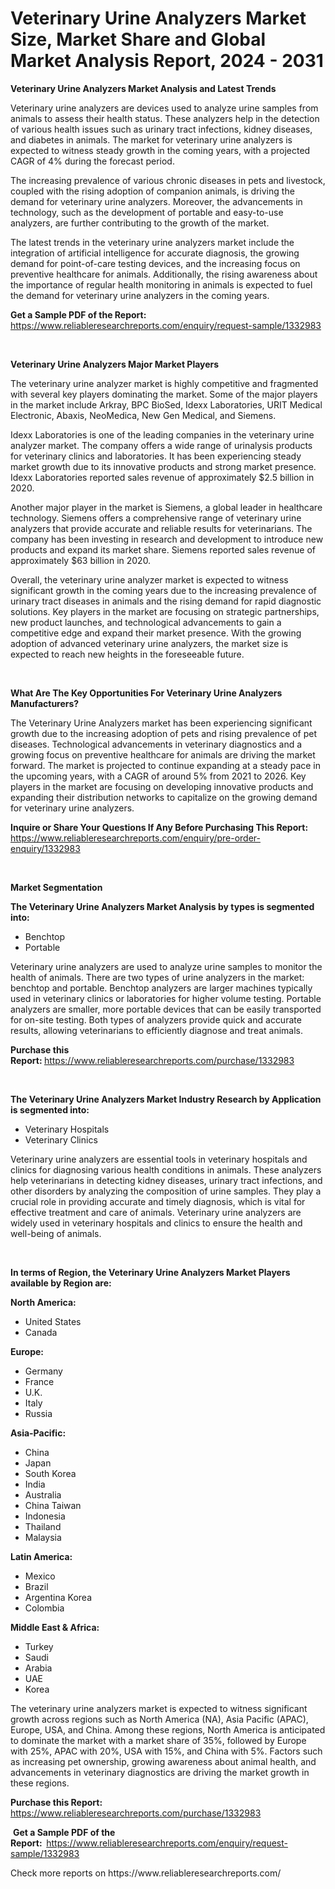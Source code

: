 <p><h1>Veterinary Urine Analyzers Market Size, Market Share and Global Market Analysis Report, 2024 - 2031</h1></p><p><strong>Veterinary Urine Analyzers Market Analysis and Latest Trends</strong></p>
<p><p>Veterinary urine analyzers are devices used to analyze urine samples from animals to assess their health status. These analyzers help in the detection of various health issues such as urinary tract infections, kidney diseases, and diabetes in animals. The market for veterinary urine analyzers is expected to witness steady growth in the coming years, with a projected CAGR of 4% during the forecast period.</p><p>The increasing prevalence of various chronic diseases in pets and livestock, coupled with the rising adoption of companion animals, is driving the demand for veterinary urine analyzers. Moreover, the advancements in technology, such as the development of portable and easy-to-use analyzers, are further contributing to the growth of the market.</p><p>The latest trends in the veterinary urine analyzers market include the integration of artificial intelligence for accurate diagnosis, the growing demand for point-of-care testing devices, and the increasing focus on preventive healthcare for animals. Additionally, the rising awareness about the importance of regular health monitoring in animals is expected to fuel the demand for veterinary urine analyzers in the coming years.</p></p>
<p><strong>Get a Sample PDF of the Report:&nbsp;</strong> <a href="https://www.reliableresearchreports.com/enquiry/request-sample/1332983">https://www.reliableresearchreports.com/enquiry/request-sample/1332983</a></p>
<p>&nbsp;</p>
<p><strong>Veterinary Urine Analyzers Major Market Players</strong></p>
<p><p>The veterinary urine analyzer market is highly competitive and fragmented with several key players dominating the market. Some of the major players in the market include Arkray, BPC BioSed, Idexx Laboratories, URIT Medical Electronic, Abaxis, NeoMedica, New Gen Medical, and Siemens.</p><p>Idexx Laboratories is one of the leading companies in the veterinary urine analyzer market. The company offers a wide range of urinalysis products for veterinary clinics and laboratories. It has been experiencing steady market growth due to its innovative products and strong market presence. Idexx Laboratories reported sales revenue of approximately $2.5 billion in 2020.</p><p>Another major player in the market is Siemens, a global leader in healthcare technology. Siemens offers a comprehensive range of veterinary urine analyzers that provide accurate and reliable results for veterinarians. The company has been investing in research and development to introduce new products and expand its market share. Siemens reported sales revenue of approximately $63 billion in 2020.</p><p>Overall, the veterinary urine analyzer market is expected to witness significant growth in the coming years due to the increasing prevalence of urinary tract diseases in animals and the rising demand for rapid diagnostic solutions. Key players in the market are focusing on strategic partnerships, new product launches, and technological advancements to gain a competitive edge and expand their market presence. With the growing adoption of advanced veterinary urine analyzers, the market size is expected to reach new heights in the foreseeable future.</p></p>
<p>&nbsp;</p>
<p><strong>What Are The Key Opportunities For Veterinary Urine Analyzers Manufacturers?</strong></p>
<p><p>The Veterinary Urine Analyzers market has been experiencing significant growth due to the increasing adoption of pets and rising prevalence of pet diseases. Technological advancements in veterinary diagnostics and a growing focus on preventive healthcare for animals are driving the market forward. The market is projected to continue expanding at a steady pace in the upcoming years, with a CAGR of around 5% from 2021 to 2026. Key players in the market are focusing on developing innovative products and expanding their distribution networks to capitalize on the growing demand for veterinary urine analyzers.</p></p>
<p><strong>Inquire or Share Your Questions If Any Before Purchasing This Report:</strong> <a href="https://www.reliableresearchreports.com/enquiry/pre-order-enquiry/1332983">https://www.reliableresearchreports.com/enquiry/pre-order-enquiry/1332983</a></p>
<p>&nbsp;</p>
<p><strong>Market Segmentation</strong></p>
<p><strong>The Veterinary Urine Analyzers Market Analysis by types is segmented into:</strong></p>
<p><ul><li>Benchtop</li><li>Portable</li></ul></p>
<p><p>Veterinary urine analyzers are used to analyze urine samples to monitor the health of animals. There are two types of urine analyzers in the market: benchtop and portable. Benchtop analyzers are larger machines typically used in veterinary clinics or laboratories for higher volume testing. Portable analyzers are smaller, more portable devices that can be easily transported for on-site testing. Both types of analyzers provide quick and accurate results, allowing veterinarians to efficiently diagnose and treat animals.</p></p>
<p><strong>Purchase this Report:&nbsp;</strong><a href="https://www.reliableresearchreports.com/purchase/1332983">https://www.reliableresearchreports.com/purchase/1332983</a></p>
<p>&nbsp;</p>
<p><strong>The Veterinary Urine Analyzers Market Industry Research by Application is segmented into:</strong></p>
<p><ul><li>Veterinary Hospitals</li><li>Veterinary Clinics</li></ul></p>
<p><p>Veterinary urine analyzers are essential tools in veterinary hospitals and clinics for diagnosing various health conditions in animals. These analyzers help veterinarians in detecting kidney diseases, urinary tract infections, and other disorders by analyzing the composition of urine samples. They play a crucial role in providing accurate and timely diagnosis, which is vital for effective treatment and care of animals. Veterinary urine analyzers are widely used in veterinary hospitals and clinics to ensure the health and well-being of animals.</p></p>
<p>&nbsp;</p>
<p><strong>In terms of Region, the Veterinary Urine Analyzers Market Players available by Region are:</strong></p>
<p>
    <p> <strong> North America: </strong>
        <ul>
            <li>United States</li>
            <li>Canada</li>
        </ul>
        </p> 
    <p> <strong> Europe: </strong>
        <ul>
            <li>Germany</li>
            <li>France</li>
            <li>U.K.</li>
            <li>Italy</li>
            <li>Russia</li>
        </ul>
        </p> 
    <p> <strong> Asia-Pacific: </strong>
        <ul>
            <li>China</li>
            <li>Japan</li>
            <li>South Korea</li>
            <li>India</li>
            <li>Australia</li>
            <li>China Taiwan</li>
            <li>Indonesia</li>
            <li>Thailand</li>
            <li>Malaysia</li>
        </ul>
        </p> 
    <p> <strong> Latin America: </strong>
        <ul>
            <li>Mexico</li>
            <li>Brazil</li>
            <li>Argentina Korea</li>
            <li>Colombia</li>
        </ul>
        </p> 
    <p> <strong> Middle East & Africa: </strong>
        <ul>
            <li>Turkey</li>
            <li>Saudi</li>
            <li>Arabia</li>
            <li>UAE</li>
            <li>Korea</li>
        </ul>
    </p>
    </p>
<p><p>The veterinary urine analyzers market is expected to witness significant growth across regions such as North America (NA), Asia Pacific (APAC), Europe, USA, and China. Among these regions, North America is anticipated to dominate the market with a market share of 35%, followed by Europe with 25%, APAC with 20%, USA with 15%, and China with 5%. Factors such as increasing pet ownership, growing awareness about animal health, and advancements in veterinary diagnostics are driving the market growth in these regions.</p></p>
<p><strong>Purchase this Report: </strong><a href="https://www.reliableresearchreports.com/purchase/1332983">https://www.reliableresearchreports.com/purchase/1332983</a></p>
<p>&nbsp;<strong>Get a Sample PDF of the Report:&nbsp;&nbsp;</strong><a href="https://www.reliableresearchreports.com/enquiry/request-sample/1332983">https://www.reliableresearchreports.com/enquiry/request-sample/1332983</a></p>
<p><strong></strong></p>
<p>Check more reports on https://www.reliableresearchreports.com/</p>